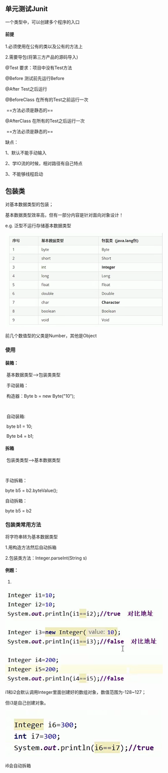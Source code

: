 ## 单元测试Junit

一个类型中，可以创建多个程序的入口

#### 前提

1.必须使用在公有的类以及公有的方法上

2.需要导包(将第三方产品的源码导入)



@Test 要求：项目中没有Test方法

@Before  测试前先运行Before

@After  Test之后运行

@BeforeClass 在所有的Test之前运行一次

​	==方法必须是静态的==

@AfterClass 在所有的Test之后运行一次

​	==方法必须是静态的==



缺点：

1、默认不能手动输入

2、学IO流的时候，相对路径有自己特点

3、不能够线程启动



## 包装类

对基本数据类型的包装；

基本数据类型效率高，但有一部分内容是针对面向对象设计！

e.g. 泛型不运行存储基本数据类型

![image-20220322035540811](JAVA23单元测试.assets/image-20220322035540811.png)

前几个数值型的父类是Number，其他是Object



### 使用

#### 装箱：

​	基本数据类型-->包装类类型

​	手动装箱：

​		构造器：Byte b = new Byte("10");

​	

​	自动装箱:

​		byte b1 = 10;

​		Byte b4 = b1;



#### 拆箱

​	包装类类型-->基本数据类型

​	

手动拆箱：

byte b5 = b2.byteValue();



自动拆箱：

byte b5 = b2



### 包装类常用方法

将字符串转为基本数据类型

1.用构造方法然后自动拆箱

2.包装类方法：Integer.parseInt(String s)



#### 例题：

1.

![image-20220322041809263](JAVA23单元测试.assets/image-20220322041809263.png)

i1和i2会默认调用Integer里面创建好的数组对象，数值范围为-128~127；

但i3是自己创建对象。

![image-20220322042655829](JAVA23单元测试.assets/image-20220322042655829.png)

i6会自动拆箱
